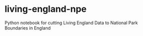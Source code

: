 # living-england-npe
Python notebook for cutting Living England Data to National Park Boundaries in England
